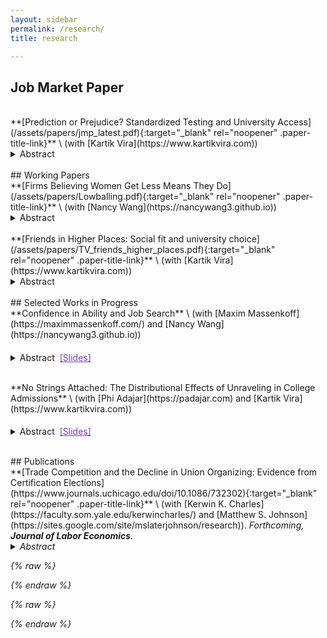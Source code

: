 ```yaml
---
layout: sidebar
permalink: /research/
title: research

---
```

<style>
  .paper-block-md { margin-top: 1.5rem; margin-bottom: 0.6rem; }
  .paper-block-md + details { margin-top: 0.2rem; }   /* gap before abstract */
  .paper-title-link { text-decoration: none; font-weight: 700; }
  .paper-title-link:hover { text-decoration: underline; }
  .paper-title-link:visited { color: #6f42c1; }
  .paper-title { font-weight: 700; color: inherit; }
  .paper-coauthors { margin-top: 0.2rem; display: inline-block; }
  .paper-note { display: inline-block; margin-top: 0.2rem; font-style: italic}
  /* Keep the slides icon small and inline */
.slides-pill svg {
  width: 1em !important;
  height: 1em !important;
  display: inline-block;
  vertical-align: -2px;
}

/* Force the pill’s text/icon color (prevents random reds) */
.slides-pill {
  color: #6f42c1 !important; /* pick your brand color */
}
.slides-pill:hover { color: #5e36a6 !important; }
/* Put Abstract + Slides on one row */
.paper-toggles {
  display: flex;
  align-items: center;
  gap: .5rem;
  flex-wrap: wrap;     /* wraps on mobile */
  margin-top: .35rem;
}

/* Ensure the <details> pill behaves inline */
details.abstract-toggle {
  display: inline-block;
  margin: 0;           /* prevent line breaks from margins */
}
details.abstract-toggle > summary {
  display: inline-flex; /* keep the pill inline */
}

</style>

## Job Market Paper 
<br>
**[Prediction or Prejudice? Standardized Testing and University Access](/assets/papers/jmp_latest.pdf){:target="_blank" rel="noopener" .paper-title-link}** \
(with [Kartik Vira](https://www.kartikvira.com)) 

<details data-title="Prediction or Prejudice? Standardized Testing and University Access">
  <summary>Abstract</summary> 
  Do high-stakes standardized tests expand or inhibit opportunity for low-SES students? We answer this question in the context of the UK's staggered elimination of pre-university exams in favor of teachers' predicted exam grades. Eliminating testing increases the university enrollment of low-income students by 3 percentage points (7%), while leaving wealthy students' enrollment unchanged. Marginal students induced to enroll in university attain employment at better firms and, in expectation, earn £50,000&mdash;£100,000 more over their careers, in net present value. Paradoxically, standardized exams exhibit no calibration bias against marginal low-income students&mdash;accurately predicting their university success&mdash;whereas teacher-supplied grades are systematically biased in their favor. Despite proper calibration, standardized tests inhibit low-SES students by deterring human capital investment. When tests are eliminated, 5% of low-income students shift into academic tracks. These findings highlight how disparate impacts can arise even when screening algorithms are unbiased. When the measurement of information itself poses a direct disutility, standardized tests generate disparities that commence earlier in the pipeline.
</details> 

<br>
## Working Papers 
<br>
**[Firms Believing Women Get Less Means They Do](/assets/papers/Lowballing.pdf){:target="_blank" rel="noopener" .paper-title-link}** \
(with [Nancy Wang](https://nancywang3.github.io))

<details data-title="Firms Believing Women Get Less Means They Do">
  <summary>Abstract</summary>
  This paper examines an employer-driven mechanism behind the early-career gender earnings gap using novel data on MIT graduates’ job offers and negotiation process. We document three key findings. First, women receive lower initial compensation offers than men within an employer-occupation. Second, this gap is entirely concentrated in non-salary components—signing bonus and equity—with no gap in base salary. Third, we find no gender differences in job search, and women negotiate as frequently and successfully as men. These findings also generalize to a national sample of high-skill workers in a dataset from Levels.fyi. To understand these patterns, we develop a model showing that a small number of discriminatory firms leads <em>all firms</em> in the market to lowball women in equilibrium. This market-wide gender gap is sustained through outside offers and cannot be closed by changes in worker behavior. We validate this mechanism using an incentivized resume evaluation experiment with recruiters, where we find that firms expect <em>other firms</em> to offer women less. Our results highlight the role of firm behavior—rather than worker decisions alone—in perpetuating gender pay disparities. 
</details>
<br>
**[Friends in Higher Places: Social fit and university choice](/assets/papers/TV_friends_higher_places.pdf){:target="_blank" rel="noopener" .paper-title-link}** \
(with [Kartik Vira](https://www.kartikvira.com))

<details data-title="Friends in Higher Places">
  <summary>Abstract</summary> 
Low-income students are less likely to attend elite universities than equally qualified high-income peers, in large part because they apply at lower rates. We study whether this reflects lack of exposure to students who have attended top universities, and how exposure affects students’ perceptions. Using UK administrative data, we exploit “breakthrough” events when a school first sends a student to a top university. Applications from that school to that university subsequently rise by 30%. This access promotes upward mobility: marginal entrants graduate at typical rates and earn £4,000 more annually than matched control students, despite coming from relatively poor backgrounds. To understand why students who lack exposure might not apply, we turn to a field experiment in British schools. We find that a primary barrier is students’ beliefs about their social fit. At baseline, low-income students are more pessimistic about their social fit at elite universities, but not their chances of receiving an offer or graduating. Students randomly assigned to view short videos of undergraduates discussing their experiences are 6 percentage points more likely to apply to the speaker’s university. This treatment makes students more positive about their social fit at that university, with no effect on other beliefs. Finally, when matched with mentors, students primarily seek out information about social life. Our findings highlight perceptions of the social environment at elite universities as a central barrier to applications and illustrate scalable treatments to promote access and social mobility.
</details> 

<br>
## Selected Works in Progress 
<br>
**Confidence in Ability and Job Search** \
(with [Maxim Massenkoff](https://maximmassenkoff.com/) and [Nancy Wang](https://nancywang3.github.io))
<div class="paper-toggles">
<details>
  <summary>Abstract</summary> 
 Can a credible ability signal to high-skill workers augment job search behavior and improve worker allocation across firms? We partner with a large online interviewing platform that screens workers for employers in the tech sector and identifies exceptional users as “one of the best-performing coders on the platform,” communicates this fact to the worker, and subsequently offers them access to interview with select firms. Using a fuzzy regression discontinuity design around the exogenous performance threshold used to identify these users, we find evidence of increased and more ambitious job search as a result of the signal. Workers just above the threshold are 20pp more likely to switch jobs within a year, with effects concentrated among workers with less than 5 years of experience. Workers from lower-ranked universities who did not previously work at an elite firm see improved labor market outcomes 2-5 years after first using the platform &mdash; these workers are 21pp more likely to work at an elite tech firm and work at companies with 12% higher expected compensation. We find that more than 85% of job switches occur off-platform, suggesting that access to interviews on the platform did not mediate these effects. Instead, our findings are consistent with increased and more ambitious worker search after receiving a credible signal about their ability, particularly among groups that were previously less likely to have considered these opportunities. Our next steps include generating measures of worker self-confidence from self-assessment and video recordings of interviews and characterizing worker-firm match quality.
</details> 


  <a class="slides-pill paper-slide"
     href="/assets/papers/TW_confidence_slides.pdf"
     target="_blank" rel="noopener"
     data-title="Confidence slides" aria-label="Open slides">
    [Slides]
  </a>
</div>

<br>
**No Strings Attached: The Distributional Effects of Unraveling in College Admissions** \
(with [Phi Adajar](https://padajar.com) and [Kartik Vira](https://www.kartikvira.com))

<div class="paper-toggles">
<details>
  <summary>Abstract</summary> 
Competition for talent can cause labor market unraveling, where institutions create inefficient matches by extending offers before candidate ability is fully revealed. We study the impacts of early offers in the UK college admission system on college sorting and match quality. We build a theoretical model of student and university choices, generating three predictions about the resulting match, which we then validate empirically in this setting. First, universities with lower student quality are more likely to give early offers; we find that universities in the lowest quintile of yield are 9.4 percentage points more likely to use early offers than the highest quintile. Second, early offers divert high-ability students away from the most competitive universities; in our context, students are 9.6 percentage points less likely to attend an elite university. Finally, also consistent with our model, we find that universities preferentially target high-achieving students with early offers. These early offers also benefit students directly: students who accept early offers are 6.2 percentage points more likely to graduate on time, though after three more years, this gap is statistically indistinguishable from zero. Universities collectively banned these offers in 2021; to understand the impact of this ban, we build a structural model to evaluate the effects on student match quality and labor market outcomes, and compare this system to alternative market designs. 
</details> 

  <a class="slides-pill paper-slide"
     href="/assets/papers/ATV_unravelling_slides.pdf"
     target="_blank" rel="noopener"
     data-title="Unravelling slides" aria-label="Open slides">
    [Slides]
  </a>
</div>

<br>
## Publications
<br>
**[Trade Competition and the Decline in Union Organizing: Evidence from Certification Elections](https://www.journals.uchicago.edu/doi/10.1086/732302){:target="_blank" rel="noopener" .paper-title-link}** \
(with [Kerwin K. Charles](https://faculty.som.yale.edu/kerwincharles/) and [Matthew S. Johnson](https://sites.google.com/site/mslaterjohnson/research)). <em>Forthcoming<em>, <strong>Journal of Labor Economics</strong>. 
<details>
  <summary>Abstract</summary> 
  We assess whether and why trade competition partly explains the sharp decline in U.S. workers' attempts to organize labor unions in recent decades. We find that the swift rise of imports from China in the early 2000s led to substantially lower rates of union certification elections, both among workers in manufacturing industries directly exposed to imports and among workers indirectly exposed through their local labor market. Consistent with a simple model of workers' decision to seek union representation, direct exposure lowered the expected wage gain from unionization, whereas indirect exposure increased the cost of job loss, both of which discourage organizing.
</details> 

{% raw %}
<script>
  // Helper: safe gtag
  function gaEvent(name, params){
    if (typeof gtag === 'function') {
      gtag('event', name, params || {});
    }
  }

  document.addEventListener('DOMContentLoaded', function () {
    /* 1) ABSTRACT OPENS (per-paper) */
    document.querySelectorAll('details[data-title]').forEach(function (el) {
      el.addEventListener('toggle', function () {
        if (el.open) {
          gaEvent('abstract_open', {
            event_category: 'Research',
            event_label: el.getAttribute('data-title')
          });
        }
      });
    });

    /* 2) PDF CLICKS (per-paper) */
    // Any link with class .paper-pdf and a data-title
    document.body.addEventListener('click', function (e) {
      const a = e.target.closest('a.paper-pdf');
      if (a) {
        gaEvent('pdf_click', {
          event_category: 'Research',
          event_label: a.getAttribute('data-title') || a.textContent.trim()
        });
      }
    });

    /* 3) COAUTHOR LINK CLICKS */
    document.body.addEventListener('click', function (e) {
      const a = e.target.closest('a.coauthor-link');
      if (a) {
        gaEvent('coauthor_click', {
          event_category: 'Research',
          event_label: (a.getAttribute('data-paper') || 'Unknown paper') + ' → ' +
                       (a.getAttribute('data-coauthor') || a.textContent.trim())
        });
      }
    });

    /* (Nice-to-have) SCROLL DEPTH on this page */
    const marks = [0.25, 0.5, 0.75, 1.0];
    let fired = new Set();
    function checkScrollDepth(){
      const scrolled = (window.scrollY + window.innerHeight) / document.documentElement.scrollHeight;
      marks.forEach(function (m) {
        if (scrolled >= m && !fired.has(m)) {
          fired.add(m);
          gaEvent('scroll_depth', { event_category: 'Research', value: Math.round(m*100) });
        }
      });
    }
    document.addEventListener('scroll', checkScrollDepth, { passive: true });
    window.addEventListener('load', checkScrollDepth);
    window.addEventListener('resize', checkScrollDepth);
  });
</script>
{% endraw %}


{% raw %}
<script>
  document.addEventListener('DOMContentLoaded', function () {
    // Track when any <details> is opened
    document.querySelectorAll('details').forEach(function (el) {
      el.addEventListener('toggle', function () {
        if (el.open) {
          const title = el.previousElementSibling ? el.previousElementSibling.innerText : 'Unnamed abstract';
          gtag('event', 'abstract_open', {
            event_category: 'Research',
            event_label: title.trim()
          });
        }
      });
    });
  });
</script>
{% endraw %}